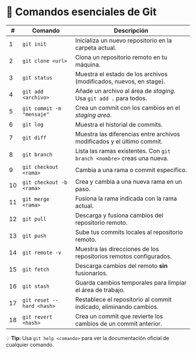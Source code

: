 # 📌 Comandos esenciales de Git

| #  | Comando                         | Descripción |
|----|---------------------------------|-------------|
| 1  | `git init`                      | Inicializa un nuevo repositorio en la carpeta actual. |
| 2  | `git clone <url>`               | Clona un repositorio remoto en tu máquina. |
| 3  | `git status`                    | Muestra el estado de los archivos (modificados, nuevos, en stage). |
| 4  | `git add <archivo>`             | Añade un archivo al área de *staging*. Usa `git add .` para todos. |
| 5  | `git commit -m "mensaje"`       | Crea un commit con los cambios en el *staging area*. |
| 6  | `git log`                        | Muestra el historial de commits. |
| 7  | `git diff`                       | Muestra las diferencias entre archivos modificados y el último commit. |
| 8  | `git branch`                     | Lista las ramas existentes. Con `git branch <nombre>` creas una nueva. |
| 9  | `git checkout <rama>`            | Cambia a una rama o commit específico. |
| 10 | `git checkout -b <rama>`         | Crea y cambia a una nueva rama en un paso. |
| 11 | `git merge <rama>`               | Fusiona la rama indicada con la rama actual. |
| 12 | `git pull`                       | Descarga y fusiona cambios del repositorio remoto. |
| 13 | `git push`                       | Sube tus commits locales al repositorio remoto. |
| 14 | `git remote -v`                  | Muestra las direcciones de los repositorios remotos configurados. |
| 15 | `git fetch`                      | Descarga cambios del remoto **sin** fusionarlos. |
| 16 | `git stash`                      | Guarda cambios temporales para limpiar el área de trabajo. |
| 17 | `git reset --hard <hash>`        | Restablece el repositorio al commit indicado, eliminando cambios. |
| 18 | `git revert <hash>`              | Crea un commit que revierte los cambios de un commit anterior. |

💡 **Tip:** Usa `git help <comando>` para ver la documentación oficial de cualquier comando.
